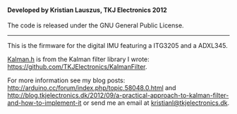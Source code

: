 #### Developed by Kristian Lauszus, TKJ Electronics 2012

The code is released under the GNU General Public License.
_________

This is the firmware for the digital IMU featuring a ITG3205 and a ADXL345.

[Kalman.h](Kalman.h) is from the Kalman filter library I wrote: <https://github.com/TKJElectronics/KalmanFilter>.

For more information see my blog posts: <http://arduino.cc/forum/index.php/topic,58048.0.html> and <http://blog.tkjelectronics.dk/2012/09/a-practical-approach-to-kalman-filter-and-how-to-implement-it> or send me an email at <kristianl@tkjelectronics.dk>.